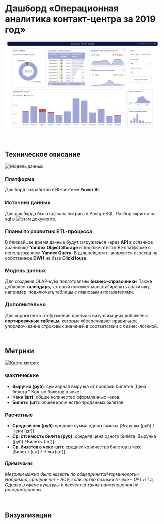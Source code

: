 # Дашборд «Операционная аналитика контакт-центра за 2019 год»
![dash](image/dash-1.jpg)

&nbsp;
## Техническое описание
![Модель данных](images/olap-1.png) 

### Платформа
Дашборд разработан в BI-системе **Power BI**.

### Источник данных
Для дашборда была сделана витрина в PostgreSQL.  Разбор скрипта на sql в ![этом документе](). 

### Планы по развитию ETL-процесса
В ближайшее время данные будут загружаться через **API** в облачное хранилище **Yandex Object Storage** и подключаться к BI-платформе с использованием **Yandex Query**.
В дальнейшем планируется переход на собственное **DWH** на базе **ClickHouse**.

### Модель данных
Для создания OLAP-куба подготовлены **бизнес-справочники**. Также добавлен **календарь**, который поможет масштабировать аналитику, например, подключать таблицы с плановыми показателями.

### Дополнительно
Для корректного отображения данных в визуализациях добавлены **сортировочные таблицы**, которые обеспечивают правильное упорядочивание строковых значений в соответствии с бизнес-логикой.

&nbsp;
## Метрики
![Карта метрик](images/metric-map.png)
### Фактические
- **Выручка (руб)**: суммарная выручка от продажи билетов [Цена билета * Кол-во билетов в чеке].
- **Чеки (шт)**: общее количество оформленных чеков. 
- **Билеты (шт)**: общее количество проданных билетов. 

### Расчетные
- **Средний чек (руб)**: средняя сумма одного заказа [Выручка (руб) / Чеки (шт)]
- **Ср. стоимость билета (руб)**: средняя цена одного билета [Выручка (руб) / Билеты (шт)]
- **Ср. билетов в чеке (шт)**: среднее количество билетов в чеке [Билеты (шт) / Чеки (шт)]

#### *Примечание*
*Метрики можно было назвать по общепринятой терминологии. Например, средний чек – AOV, количество позиций в чеке – UPT и т.д. Однако в сфере культуры и искусства такие наименования не распространены.*

&nbsp;
## Визуализации